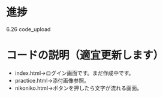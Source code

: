 # 進捗
6.26 code_upload

# コードの説明（適宜更新します）
- index.html→ログイン画面です。まだ作成中です。
- practice.html→添付画像参照。
- nikoniko.html→ボタンを押したら文字が流れる画面。
